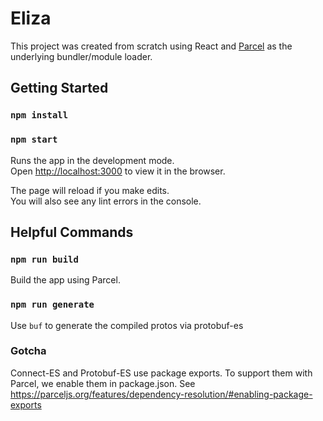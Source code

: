 # Eliza

This project was created from scratch using React and [Parcel](https://parceljs.org/) as the underlying bundler/module loader.

## Getting Started

### `npm install`
### `npm start`

Runs the app in the development mode.\
Open [http://localhost:3000](http://localhost:3000) to view it in the browser.

The page will reload if you make edits.\
You will also see any lint errors in the console.

## Helpful Commands

### `npm run build`

Build the app using Parcel.

### `npm run generate`

Use `buf` to generate the compiled protos via protobuf-es

### Gotcha

Connect-ES and Protobuf-ES use package exports. To support them with Parcel, we 
enable them in package.json. See https://parceljs.org/features/dependency-resolution/#enabling-package-exports

